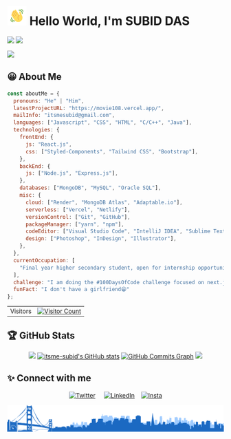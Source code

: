 # <img src="images/wave.gif" alt="Hi" height="45" width="45"/> Hello World, I'm SUBID DAS

<a href="https://www.github.com/itsme-subid"><img
src="https://img.shields.io/github/followers/itsme-subid?logo=github&style=for-the-badge&color=3382ed&labelColor=0f172a" /></a>
<a href="https://www.twitter.com/ItsmeSubid"><img
src="https://img.shields.io/twitter/follow/ItsmeSubid?logo=twitter&style=for-the-badge&color=3382ed&labelColor=0f172a"
/></a>

<a href="https://www.github.com/itsme-subid"><img src="https://readme-typing-svg.herokuapp.com/?lines=Web%20Developer;Experienced%20Web%20Designer;3%2B%20years%20of%20Coding%20Experience;Always%20learning%20new%20things&font=Poppins&center=true&width=440&height=45&color=3382ed&size=22&pause=1000"></a>

## 😀 About Me

```javascript
const aboutMe = {
  pronouns: "He" | "Him",
  latestProjectURL: "https://movie108.vercel.app/",
  mailInfo: "itsmesubid@gmail.com",
  languages: ["Javascript", "CSS", "HTML", "C/C++", "Java"],
  technologies: {
    frontEnd: {
      js: "React.js",
      css: ["Styled-Components", "Tailwind CSS", "Bootstrap"],
    },
    backEnd: {
      js: ["Node.js", "Express.js"],
    },
    databases: ["MongoDB", "MySQL", "Oracle SQL"],
    misc: {
      cloud: ["Render", "MongoDB Atlas", "Adaptable.io"],
      serverless: ["Vercel", "Netlify"],
      versionControl: ["Git", "GitHub"],
      packageManager: ["yarn", "npm"],
      codeEditor: ["Visual Studio Code", "IntelliJ IDEA", "Sublime Text", "nano"],
      design: ["Photoshop", "InDesign", "Illustrator"],
    },
  },
  currentOccupation: [
    "Final year higher secondary student, open for internship opportunities",
  ],
  challenge: "I am doing the #100DaysOfCode challenge focused on next.js and typescript",
  funFact: "I don't have a girlfriend😁"
};
```

<table>
  <tr>
    <td>Visitors</td>
    <td><a href="https://github.com/itsme-subid"><img src="https://profile-counter.glitch.me/itsme-subid/count.svg" alt="Visitor Count" height="30" width="224" /></a></td>
  </tr>
</table>

## 🏆 GitHub Stats

<p align="center">
<a align="left" href="http://github.com/itsme-subid"><img width="400" src="https://github-readme-streak-stats.herokuapp.com/?user=itsme-subid&stroke=ec4899&background=0d1117&ring=3382ed&fire=3382ed&currStreakNum=ec4899&currStreakLabel=3382ed&sideNums=ec4899&sideLabels=ec4899&dates=ec4899&hide_border=true" /></a>
<a align="right" href="http://github.com/itsme-subid"><img width="400" src="https://github-readme-stats.vercel.app/api?username=itsme-subid&show_icons=true&hide=&count_private=true&title_color=3382ed&text_color=ec4899&icon_color=3382ed&bg_color=0d1117&hide_border=true&show_icons=true" alt="itsme-subid's GitHub stats" /></a>
<a href="http://github.com/itsme-subid"><img src="https://activity-graph.herokuapp.com/graph?username=itsme-subid&bg_color=0d1117&color=ec4899&line=3382ed&point=ec4899&area_color=0f172a&area=true&hide_border=true&custom_title=GitHub%20Commits%20Graph" alt="GitHub Commits Graph" /></a>
<a align="center" href="https://github.com/itsme-subid">
<img width="400" src="https://github-readme-stats.vercel.app/api/top-langs/?username=itsme-Subid&langs_count=8&layout=compact&title_color=3382ed&text_color=ec4899&icon_color=3382ed&bg_color=0d1117&hide_border=true&show_icons=true"/>
</a>

## ✨ Connect with me

<p align="center">
<a href="https://twitter.com/ItsmeSubid" target="blank"><img align="center" src="https://raw.githubusercontent.com/itsme-Subid/itsme-subid/main/images/twitter%20bw.png" alt="Twitter" height="50" width="50" /></a> &nbsp;&nbsp;&nbsp;
<a href="https://www.linkedin.com/in/itsme-subid/" target="blank"><img align="center" src="https://raw.githubusercontent.com/itsme-Subid/itsme-subid/main/images/LinkedIn%20bw.png" alt="LinkedIn" height="50" width="50" /></a>&nbsp;&nbsp;&nbsp;
<a href="https://www.instagram.com/itsme_subid/" target="blank"><img align="center" src="https://raw.githubusercontent.com/itsme-Subid/itsme-subid/main/images/Instagram%20bw.png" alt="Insta" height="50" width="50" /></a>
</p>

<a href="https://github.com/itsme-subid"><img src="images/footer.png"></a>
